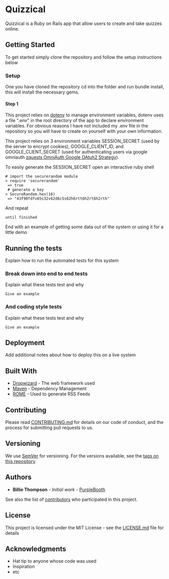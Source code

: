 # Quizzical

Quizzical is a Ruby on Rails app that allow users to create and take quizzes online.

## Getting Started

To get started simply clone the repository and follow the setup instructions below

### Setup

One you have cloned the repository cd into the folder and run bundle install, this will install the necessary gems.


#### Step 1
This project relies on [dotenv](https://github.com/bkeepers/dotenv) to manage environment variables, dotenv uses a file ".env" in the root directory of the app to declare environment variables. For obvious reasons I have not included my .env file in the repository so you will have to create on yourself with your own information.

This project relies on 3 environment variables SESSION_SECRET (used by the server to encrypt cookies), GOOGLE_CLIENT_ID, and GOOGLE_CLIENT_SECRET (used for authenticating users via google omniauth [zquests OmniAuth Google OAtuh2 Strategy](https://github.com/zquestz/omniauth-google-oauth2)). 

To easily generate the SESSION_SECRET open an interactive ruby shell
```
# import the securerandom module
> require 'securerandom'
 => true
 # generate a key
> SecureRandom.hex(16)
 => "43f90fdfv65s32v62d6c5s62h6rtt6h2rt6h2rth"

```

And repeat

```
until finished
```

End with an example of getting some data out of the system or using it for a little demo

## Running the tests

Explain how to run the automated tests for this system

### Break down into end to end tests

Explain what these tests test and why

```
Give an example
```

### And coding style tests

Explain what these tests test and why

```
Give an example
```

## Deployment

Add additional notes about how to deploy this on a live system

## Built With

* [Dropwizard](http://www.dropwizard.io/1.0.2/docs/) - The web framework used
* [Maven](https://maven.apache.org/) - Dependency Management
* [ROME](https://rometools.github.io/rome/) - Used to generate RSS Feeds

## Contributing

Please read [CONTRIBUTING.md](https://gist.github.com/PurpleBooth/b24679402957c63ec426) for details on our code of conduct, and the process for submitting pull requests to us.

## Versioning

We use [SemVer](http://semver.org/) for versioning. For the versions available, see the [tags on this repository](https://github.com/your/project/tags). 

## Authors

* **Billie Thompson** - *Initial work* - [PurpleBooth](https://github.com/PurpleBooth)

See also the list of [contributors](https://github.com/your/project/contributors) who participated in this project.

## License

This project is licensed under the MIT License - see the [LICENSE.md](LICENSE.md) file for details

## Acknowledgments

* Hat tip to anyone whose code was used
* Inspiration
* etc

